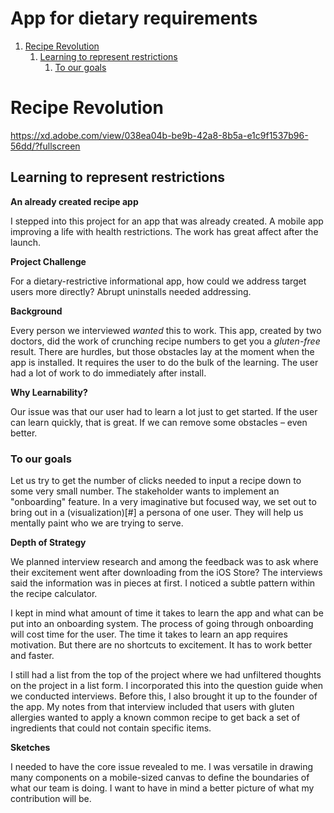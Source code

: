 # App for dietary requirements

1.  [Recipe Revolution](#org02aba3b)
    1.  [Learning to represent restrictions](#org7c4a43e)
        1.  [To our goals](#org04c049f)


<a id="org02aba3b"></a>

# Recipe Revolution

<https://xd.adobe.com/view/038ea04b-be9b-42a8-8b5a-e1c9f1537b96-56dd/?fullscreen>


<a id="org7c4a43e"></a>

## Learning to represent restrictions

**An already created recipe app**

I stepped into this project for an app that was already created. A
mobile app improving a life with health restrictions. The work has great
affect after the launch.

**Project Challenge**

For a dietary-restrictive informational app, how could we address target
users more directly? Abrupt uninstalls needed addressing.

**Background**

Every person we interviewed *wanted* this to work. This app, created by
two doctors, did the work of crunching recipe numbers to get you a
*gluten-free* result. There are hurdles, but those obstacles lay at the
moment when the app is installed. It requires the user to do the bulk of
the learning. The user had a lot of work to do immediately after
install.

**Why Learnability?**

Our issue was that our user had to learn a lot just to get started. If
the user can learn quickly, that is great. If we can remove some
obstacles &#x2013; even better.


<a id="org04c049f"></a>

### To our goals

Let us try to get the number of clicks needed to input a recipe down to
some very small number. The stakeholder wants to implement an
"onboarding" feature. In a very imaginative but focused way, we set out
to bring out in a (visualization)[#] a persona of one user. They will
help us mentally paint who we are trying to serve.

**Depth of Strategy**

We planned interview research and among the feedback was to ask where
their excitement went after downloading from the iOS Store? The
interviews said the information was in pieces at first. I noticed a
subtle pattern within the recipe calculator.

I kept in mind what amount of time it takes to learn the app and what
can be put into an onboarding system. The process of going through
onboarding will cost time for the user. The time it takes to learn an
app requires motivation. But there are no shortcuts to excitement. It
has to work better and faster.

I still had a list from the top of the project where we had unfiltered
thoughts on the project in a list form. I incorporated this into the
question guide when we conducted interviews. Before this, I also brought
it up to the founder of the app. My notes from that interview included
that users with gluten allergies wanted to apply a known common recipe
to get back a set of ingredients that could not contain specific items.

**Sketches**

I needed to have the core issue revealed to me. I was versatile in
drawing many components on a mobile-sized canvas to define the
boundaries of what our team is doing. I want to have in mind a better
picture of what my contribution will be. ‍

